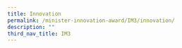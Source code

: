 ```yaml
---
title: Innovation
permalink: /minister-innovation-award/IM3/innovation/
description: ""
third_nav_title: IM3
---
```

